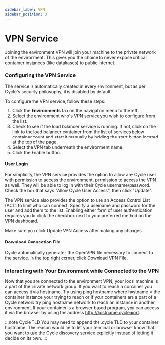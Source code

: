 ```yaml
---
sidebar_label: VPN
sidebar_position: 3
---
```

# VPN Service

Joining the environment VPN will join your machine to the private network of the environment. This gives you the choice to never expose critical container instances (like databases) to public internet.

### Configuring the VPN Service
The service is automatically created in every environment, but as per Cycle's security philosophy, it is disabled by default.

To configure the VPN service, follow these steps:

1. Click the **Environments** tab on the navigation menu to the left.
2. Select the environment who's VPN service you wish to configure from the list.
3. Check to see if the load balancer service is running. If not, click on the link to the load balancer container from the list of services below container count and start it manually by holding the start button located at the top of the page.
4. Select the VPN tab underneath the environment name.
5. Click the Enable button.


#### User Login
For simplicity, the VPN service provides the option to allow any Cycle user with permission to access the environment, permission to access the VPN as well. They will be able to log in with their Cycle username/password. Check the box that says "Allow Cycle User Access", then click "Update".

The VPN service also provides the option to use an Access Control List (ACL) to limit who can connect. Specify a username and password for the user and add them to the list. Enabling either form of user authentication requires you to click the checkbox next to your preferred method on the VPN dashboard.

Make sure you click Update VPN Access after making any changes.

#### Download Connection File
Cycle automatically generates the OpenVPN file necessary to connect to the service. In the top right corner, click Download VPN File.

### Interacting with Your Environment while Connected to the VPN

Now that you are connected to the environment VPN, your local machine is a part of the private network group. If you want to reach a container you can access it via hostname. Try using ping hostname where hostname = the container instance your trying to reach or if your containers are a part of a Cycle network try ping hostname.network to reach an instance in another environment. If your container is a browser based program, you can access it via the browser by using the address http://hostname.cycle:port.

:::note Cycle TLD
You may need to append the .cycle TLD to your container hostname. The reason would be to let your terminal or browser know that you want to use the Cycle discovery service explicitly instead of letting it decide on its own.
:::
